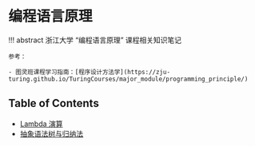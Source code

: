 # 编程语言原理

!!! abstract 
    浙江大学 “编程语言原理” 课程相关知识笔记

    参考：

    - 图灵班课程学习指南：[程序设计方法学](https://zju-turing.github.io/TuringCourses/major_module/programming_principle/)

## Table of Contents

- [Lambda 演算](topic1/)
- [抽象语法树与归纳法](topic2/)